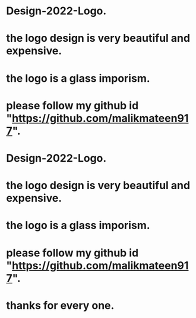 # Design-2022-Logo.
# the logo design is very beautiful and expensive.
# the logo is a glass imporism.
# please follow my github id "https://github.com/malikmateen917".

# Design-2022-Logo.
# the logo design is very beautiful and expensive.
# the logo is a glass imporism.
# please follow my github id "https://github.com/malikmateen917".



# thanks for every one.

